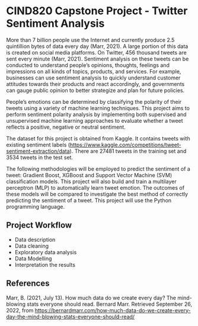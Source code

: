 # CIND820 Capstone Project - Twitter Sentiment Analysis


More than 7 billion people use the Internet and currently produce 2.5 quintillion bytes of data every day (Marr, 2021). A large portion of this data is created on social media platforms. On Twitter, 456 thousand tweets are sent every minute (Marr, 2021). Sentiment analysis on these tweets can be conducted to understand people’s opinions, thoughts, feelings and impressions on all kinds of topics, products, and services. For example, businesses can use sentiment analysis to quickly understand customer attitudes towards their products and react accordingly, and governments can gauge public opinion to better strategize and plan for future policies. 

People’s emotions can be determined by classifying the polarity of their tweets using a variety of machine learning techniques. This project aims to perform sentiment polarity analysis by implementing both supervised and unsupervised machine learning approaches to evaluate whether a tweet reflects a positive, negative or neutral sentiment.

The dataset for this project is obtained from Kaggle. It contains tweets with existing sentiment labels (https://www.kaggle.com/competitions/tweet-sentiment-extraction/data). There are 27481 tweets in the training set and 3534 tweets in the test set. 

The following methodologies will be employed to predict the sentiment of a tweet: Gradient Boost, XGBoost and Support Vector Machine (SVM) classification models. This project will also build and train a multilayer perceptron (MLP) to automatically learn tweet emotion. The outcomes of these models will be compared to investigate the best method of correctly predicting the sentiment of a tweet. This project will use the Python programming language.


## Project Workflow

* Data description
* Data cleaning
* Exploratory data analysis
* Data Modelling
* Interpretation the results

## References

Marr, B. (2021, July 13). How much data do we create every day? The mind-blowing stats everyone should read. Bernard Marr. Retrieved September 26, 2022, from https://bernardmarr.com/how-much-data-do-we-create-every-day-the-mind-blowing-stats-everyone-should-read/
